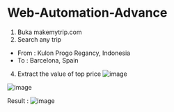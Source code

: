 # Web-Automation-Advance

1. Buka makemytrip.com
2. Search any trip
  - From : Kulon Progo Regancy, Indonesia
  - To : Barcelona, Spain 
4. Extract the value of top price
![image](https://github.com/muhamadfahmi159/Web-Automation-Advance/assets/39884205/b751bc05-b808-4911-8d29-d48edb94c456)

![image](https://github.com/muhamadfahmi159/Web-Automation-Advance/assets/39884205/415a7755-229f-4dc7-be77-5b26bbb454fd)

Result : 
![image](https://github.com/muhamadfahmi159/Web-Automation-Advance/assets/39884205/7029fe7b-f050-406e-b21d-0ddcde46318b)
